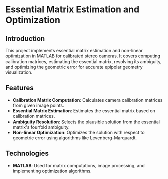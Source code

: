# Essential Matrix Estimation and Optimization

## Introduction
This project implements essential matrix estimation and non-linear optimization in MATLAB for calibrated stereo cameras. It covers computing calibration matrices, estimating the essential matrix, resolving its ambiguity, and optimizing the geometric error for accurate epipolar geometry visualization.

## Features
- **Calibration Matrix Computation**: Calculates camera calibration matrices from given image points.
- **Essential Matrix Estimation**: Estimates the essential matrix based on calibration matrices.
- **Ambiguity Resolution**: Selects the plausible solution from the essential matrix's fourfold ambiguity.
- **Non-linear Optimization**: Optimizes the solution with respect to geometric error using algorithms like Levenberg-Marquardt.

## Technologies
- **MATLAB**: Used for matrix computations, image processing, and implementing optimization algorithms.

